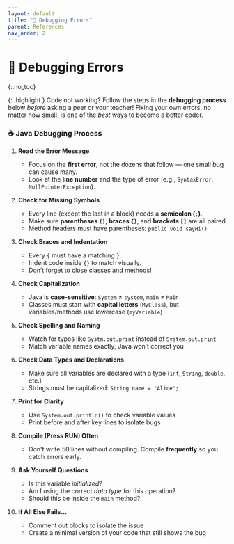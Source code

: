 ```yaml
---
layout: default
title: "🐞 Debugging Errors" 
parent: References
nav_order: 2
---
```


# 🐞 Debugging Errors
{:.no_toc}

{: .highlight } 
Code not working? Follow the steps in the **debugging process** below _before_ asking a peer or your teacher! Fixing your own errors, no matter how small, is one of the _best_ ways to become a better coder. 

### ☕ Java Debugging Process

1. **Read the Error Message**

   * Focus on the **first error**, not the dozens that follow — one small bug can cause many.
   * Look at the **line number** and the type of error (e.g., `SyntaxError`, `NullPointerException`).

2. **Check for Missing Symbols**

   * Every line (except the last in a block) needs a **semicolon (`;`)**.
   * Make sure **parentheses `()`**, **braces `{}`**, and **brackets `[]`** are all paired.
   * Method headers must have parentheses: `public void sayHi()`

3. **Check Braces and Indentation**

   * Every `{` must have a matching `}`.
   * Indent code inside `{}` to match visually.
   * Don’t forget to close classes and methods!

4. **Check Capitalization**

   * Java is **case-sensitive**: `System` ≠ `system`, `main` ≠ `Main`
   * Classes must start with **capital letters** (`MyClass`), but variables/methods use lowercase (`myVariable`)

5. **Check Spelling and Naming**

   * Watch for typos like `Systm.out.print` instead of `System.out.print`
   * Match variable names exactly; Java won’t correct you

6. **Check Data Types and Declarations**

   * Make sure all variables are declared with a type (`int`, `String`, `double`, etc.)
   * Strings must be capitalized: `String name = "Alice";`

7. **Print for Clarity**

   * Use `System.out.println()` to check variable values
   * Print before and after key lines to isolate bugs

8. **Compile (Press RUN) Often**

   * Don't write 50 lines without compiling. Compile **frequently** so you catch errors early.

9. **Ask Yourself Questions**

   * Is this variable _initialized_?
   * Am I using the correct _data type_ for this operation?
   * Should this be inside the `main` method?

10. **If All Else Fails…**

    * Comment out blocks to isolate the issue
    * Create a minimal version of your code that still shows the bug


